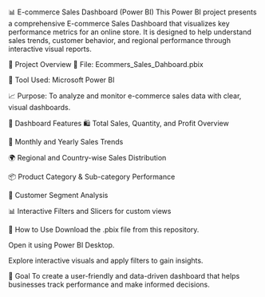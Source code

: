 📊 E-commerce Sales Dashboard (Power BI)
This Power BI project presents a comprehensive E-commerce Sales Dashboard that visualizes key performance metrics for an online store. It is designed to help understand sales trends, customer behavior, and regional performance through interactive visual reports.

🧾 Project Overview
📁 File: Ecommers_Sales_Dahboard.pbix

📌 Tool Used: Microsoft Power BI

📈 Purpose: To analyze and monitor e-commerce sales data with clear, visual dashboards.

📌 Dashboard Features
🛍️ Total Sales, Quantity, and Profit Overview

📅 Monthly and Yearly Sales Trends

🌍 Regional and Country-wise Sales Distribution

📦 Product Category & Sub-category Performance

👥 Customer Segment Analysis

📊 Interactive Filters and Slicers for custom views

📂 How to Use
Download the .pbix file from this repository.

Open it using Power BI Desktop.

Explore interactive visuals and apply filters to gain insights.

🎯 Goal
To create a user-friendly and data-driven dashboard that helps businesses track performance and make informed decisions.

